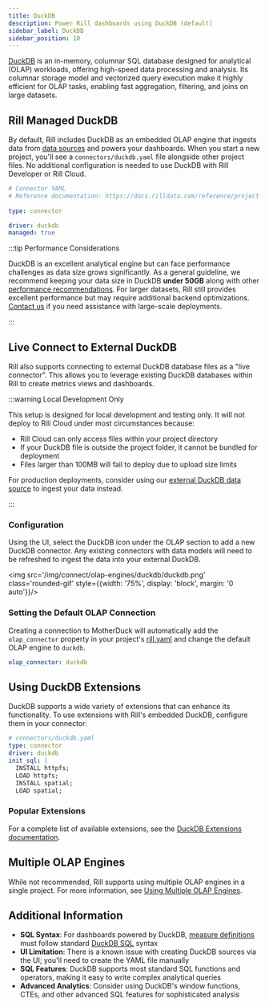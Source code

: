 ```yaml
---
title: DuckDB
description: Power Rill dashboards using DuckDB (default)
sidebar_label: DuckDB
sidebar_position: 10
---
```


[DuckDB](https://duckdb.org/why_duckdb.html) is an in-memory, columnar SQL database designed for analytical (OLAP) workloads, offering high-speed data processing and analysis. Its columnar storage model and vectorized query execution make it highly efficient for OLAP tasks, enabling fast aggregation, filtering, and joins on large datasets.

## Rill Managed DuckDB

By default, Rill includes DuckDB as an embedded OLAP engine that ingests data from [data sources](/connect) and powers your dashboards. When you start a new project, you'll see a `connectors/duckdb.yaml` file alongside other project files. No additional configuration is needed to use DuckDB with Rill Developer or Rill Cloud.

```yaml
# Connector YAML
# Reference documentation: https://docs.rilldata.com/reference/project-files/connectors
  
type: connector

driver: duckdb
managed: true
```

:::tip Performance Considerations

DuckDB is an excellent analytical engine but can face performance challenges as data size grows significantly. As a general guideline, we recommend keeping your data size in DuckDB **under 50GB** along with other [performance recommendations](/guides/performance). For larger datasets, Rill still provides excellent performance but may require additional backend optimizations. [Contact us](/contact) if you need assistance with large-scale deployments.

:::

## Live Connect to External DuckDB

Rill also supports connecting to external DuckDB database files as a "live connector". This allows you to leverage existing DuckDB databases within Rill to create metrics views and dashboards.

:::warning Local Development Only

This setup is designed for local development and testing only. It will not deploy to Rill Cloud under most circumstances because:

- Rill Cloud can only access files within your project directory
- If your DuckDB file is outside the project folder, it cannot be bundled for deployment
- Files larger than 100MB will fail to deploy due to upload size limits

For production deployments, consider using our [external DuckDB data source](/connect/data-source/duckdb) to ingest your data instead.

:::

### Configuration

Using the UI, select the DuckDB icon under the OLAP section to add a new DuckDB connector. Any existing connectors with data models will need to be refreshed to ingest the data into your external DuckDB. 

<img src='/img/connect/olap-engines/duckdb/duckdb.png' class='rounded-gif' style={{width: '75%', display: 'block', margin: '0 auto'}}/>
<br />

### Setting the Default OLAP Connection

Creating a connection to MotherDuck will automatically add the `olap_connector` property in your project's [rill.yaml](/reference/project-files/rill-yaml) and change the default OLAP engine to `duckdb`.

```yaml
olap_connector: duckdb
```


## Using DuckDB Extensions

DuckDB supports a wide variety of extensions that can enhance its functionality. To use extensions with Rill's embedded DuckDB, configure them in your connector:

```yaml
# connectors/duckdb.yaml
type: connector
driver: duckdb
init_sql: |
  INSTALL httpfs;
  LOAD httpfs;
  INSTALL spatial;
  LOAD spatial;
```

### Popular Extensions

For a complete list of available extensions, see the [DuckDB Extensions documentation](https://duckdb.org/docs/extensions/overview).

## Multiple OLAP Engines

While not recommended, Rill supports using multiple OLAP engines in a single project. For more information, see [Using Multiple OLAP Engines](/connect/olap/multiple-olap).

## Additional Information

- **SQL Syntax**: For dashboards powered by DuckDB, [measure definitions](/build/metrics-view/#measures) must follow standard [DuckDB SQL](https://duckdb.org/docs/sql/introduction) syntax
- **UI Limitation**: There is a known issue with creating DuckDB sources via the UI; you'll need to create the YAML file manually
- **SQL Features**: DuckDB supports most standard SQL functions and operators, making it easy to write complex analytical queries
- **Advanced Analytics**: Consider using DuckDB's window functions, CTEs, and other advanced SQL features for sophisticated analysis
